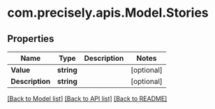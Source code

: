 # com.precisely.apis.Model.Stories
## Properties

Name | Type | Description | Notes
------------ | ------------- | ------------- | -------------
**Value** | **string** |  | [optional] 
**Description** | **string** |  | [optional] 

[[Back to Model list]](../README.md#documentation-for-models) [[Back to API list]](../README.md#documentation-for-api-endpoints) [[Back to README]](../README.md)

